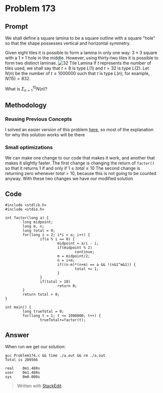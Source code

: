 ﻿# Problem 173
## Prompt 
We shall define a square lamina to be a square outline with a square "hole" so that the shape possesses vertical and horizontal symmetry.

Given eight tiles it is possible to form a lamina in only one way: $3\times3$ square with a $1\times1$ hole in the middle. However, using thirty-two tiles it is possible to form two distinct laminae.
![32 Tile Lamina](https://projecteuler.net/resources/images/0173_square_laminas.gif?1678992055)
If $t$ represents the number of tiles used, we shall say that $t=8$ is type $L(1)$ and $t=32$ is type $L(2)$.
Let $N(n)$ be the number of $t \leq 1000000$ such that  $t$ is type $L(n)$; for example, $N(15) = 832$.

What is $\Sigma_{n=1}^{10}N(n)$?
## Methodology  
### Reusing Previous Concepts
I solved an easier version of this problem [here](https://github.com/RobertPBlacha/C-Adventures/tree/main/projectEuler/Problem173), so most of the explanation for why this solution works will be there
### Small optimizations
We can make one change to our code that makes it work, and another that makes it slightly faster.
The first change is changing the return of `factor()` so that it returns 1 if and only if $1 \leq total \leq 10$
The second change is returning zero whenever $total > 10$, because this is not going to be counted anyway.
With these two changes we have our modified solution
## Code
	#include <stdlib.h>
	#include <stdio.h>
	
	int factor(long a) {
	        long midpoint;
	        long m, n;
	        long total = 0;
	        for(long i = 2; i*i < a; i++) {
	                if(a % i == 0) {
	                        midpoint = a/i - i;
	                        if(midpoint % 2)
	                                continue;
	                        m = midpoint/2;
	                        n = i+m;
	                        if((n-m)*(n+m) == a && !(n&1^m&1)) {
	                                total += 1;
	                        }
	                }
	                if(total > 10)
	                        return 0;
	        }
	        return total > 0;
	}

	int main() {
	        long trueTotal = 0;
	        for(long t = 1; t <= 1000000; t++) {
	                trueTotal+=factor(t);
## Answer
When run we get our solution:

    gcc Problem174.c && time ./a.out && rm ./a.out
	Total is 209566

	real    0m1.488s
	user    0m1.488s
	sys     0m0.000s

> Written with [StackEdit](https://stackedit.io/).
